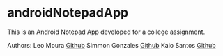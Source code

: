 # androidNotepadApp

This is an Android Notepad App developed for a college assignment.

Authors:
Leo Moura [Github](https://github.com/leoMouraNet)
Simmon Gonzales [Github](https://github.com/ximonali)
Kaio Santos [Github](https://github.com/kaiow10)

